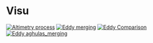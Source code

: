# Visu

[![Altimetry process](http://img.youtube.com/vi/BYODDf6bEAQ/0.jpg)](http://www.youtube.com/watch?v=BYODDf6bEAQ "Altimetry process, from radar measure to eddies and current")
[![Eddy merging](http://img.youtube.com/vi/UTlK0-gYldQ/0.jpg)](http://www.youtube.com/watch?v=UTlK0-gYldQ "Two eddies in merging process near australia")
[![Eddy Comparison](http://img.youtube.com/vi/4Vs3ZJNMViw/0.jpg)](https://www.youtube.com/watch?v=4Vs3ZJNMViw "Two differents detection and tracking process near australia")
[![Eddy aghulas_merging](http://img.youtube.com/vi/4Vs3ZJNMViw/0.jpg)]([https://www.youtube.com/watch?v=4Vs3ZJNMViw](https://www.youtube.com/watch?v=bghLjktpENM) "Agulhas ring waterfall merging 2015/2016")
